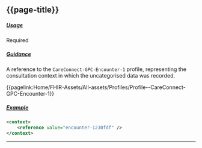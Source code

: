 ## {{page-title}}

<h5><ins>Usage</ins></h5>

<span class="mro-circle required" title="Required"></span> Required

<h5><ins>Guidance</ins></h5>

A reference to the `CareConnect-GPC-Encounter-1` profile, representing the consultation context in which the uncategorised data was recorded.

<i class="fa fa-link"></i> {{pagelink:Home/FHIR-Assets/All-assets/Profiles/Profile--CareConnect-GPC-Encounter-1}}

<h5><ins>Example</ins></h5>

```xml
<context>
    <reference value="encounter-1230fdf" />
</context>
```

---